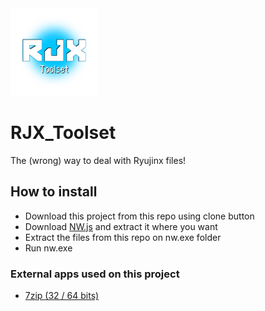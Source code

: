 <img src="https://raw.githubusercontent.com/themitosan/RJX_Toolset/master/App/img/logo.png" width="140" height="140">

# RJX_Toolset
The (wrong) way to deal with Ryujinx files!

## How to install
- Download this project from this repo using clone button
- Download <a href="https://nwjs.io/" target="_blank">NW.js</a> and extract it where you want
- Extract the files from this repo on nw.exe folder
- Run nw.exe

### External apps used on this project
- <a href="https://www.7-zip.org/">7zip (32 / 64 bits)</a>
